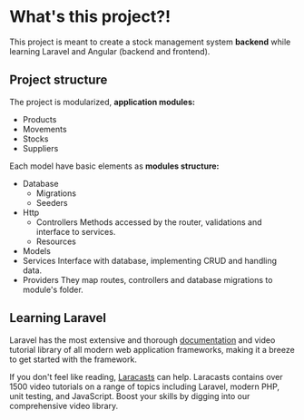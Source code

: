 # What's this project?!
This project is meant to create a stock management system **backend** while learning Laravel and Angular (backend and frontend).

## Project structure
The project is modularized, **application modules:**
- Products
- Movements
- Stocks
- Suppliers

Each model have basic elements as **modules structure:**
- Database
    - Migrations
    - Seeders
- Http
    - Controllers
        Methods accessed by the router, validations and interface to services.
    - Resources
- Models
- Services
    Interface with database, implementing CRUD and handling data.
- Providers
They map routes, controllers and database migrations to module's folder.



## Learning Laravel

Laravel has the most extensive and thorough [documentation](https://laravel.com/docs) and video tutorial library of all modern web application frameworks, making it a breeze to get started with the framework.

If you don't feel like reading, [Laracasts](https://laracasts.com) can help. Laracasts contains over 1500 video tutorials on a range of topics including Laravel, modern PHP, unit testing, and JavaScript. Boost your skills by digging into our comprehensive video library.

